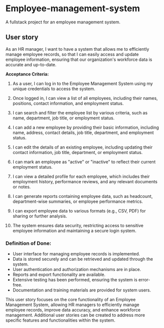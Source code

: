 # Employee-management-system
A fullstack project for an employee management system.

## User story

As an HR manager, I want to have a system that allows me to efficiently manage employee records, so that I can easily access and update employee information, ensuring that our organization's workforce data is accurate and up-to-date.

**Acceptance Criteria:**

1. As a user, I can log in to the Employee Management System using my unique credentials to access the system.

2. Once logged in, I can view a list of all employees, including their names, positions, contact information, and employment status.

3. I can search and filter the employee list by various criteria, such as name, department, job title, or employment status.

4. I can add a new employee by providing their basic information, including name, address, contact details, job title, department, and employment status.

5. I can edit the details of an existing employee, including updating their contact information, job title, department, or employment status.

6. I can mark an employee as "active" or "inactive" to reflect their current employment status.

7. I can view a detailed profile for each employee, which includes their employment history, performance reviews, and any relevant documents or notes.

8. I can generate reports containing employee data, such as headcount, department-wise summaries, or employee performance metrics.

9. I can export employee data to various formats (e.g., CSV, PDF) for sharing or further analysis.

10. The system ensures data security, restricting access to sensitive employee information and maintaining a secure login system.

### Definition of Done:

- User interface for managing employee records is implemented.
- Data is stored securely and can be retrieved and updated through the system.
- User authentication and authorization mechanisms are in place.
- Reports and export functionality are available.
- Extensive testing has been performed, ensuring the system is error-free.
- Documentation and training materials are provided for system users.

This user story focuses on the core functionality of an Employee Management System, allowing HR managers to efficiently manage employee records, improve data accuracy, and enhance workforce management. Additional user stories can be created to address more specific features and functionalities within the system.
